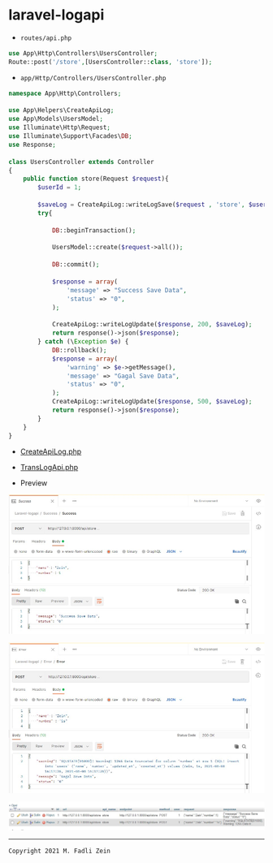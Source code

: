# laravel-logapi

* `routes/api.php`
```php
use App\Http\Controllers\UsersController;
Route::post('/store',[UsersController::class, 'store']);
```

* `app/Http/Controllers/UsersController.php`
```php
namespace App\Http\Controllers;

use App\Helpers\CreateApiLog;
use App\Models\UsersModel;
use Illuminate\Http\Request;
use Illuminate\Support\Facades\DB;
use Response;

class UsersController extends Controller
{
    public function store(Request $request){
        $userId = 1;

        $saveLog = CreateApiLog::writeLogSave($request , 'store', $userId);
        try{
            
            DB::beginTransaction();
            
            UsersModel::create($request->all());

            DB::commit();

            $response = array(
                'message' => "Success Save Data",
                'status' => "0",
            );
            
            CreateApiLog::writeLogUpdate($response, 200, $saveLog);
            return response()->json($response);
        } catch (\Exception $e) {
            DB::rollback();
            $response = array(
                'warning' => $e->getMessage(),
                'message' => "Gagal Save Data",
                'status' => "0",
            );
            CreateApiLog::writeLogUpdate($response, 500, $saveLog);
            return response()->json($response);
        }
    }
}
```

* [CreateApiLog.php](https://github.com/gzeinnumer/laravel-logapi/blob/master/app/Helpers/CreateApiLog.php)

* [TransLogApi.php](https://github.com/gzeinnumer/laravel-logapi/blob/master/app/Models/TransLogApi.php)

* Preview

![](https://github.com/gzeinnumer/laravel-logapi/blob/master/preview/example1.jpg)

![](https://github.com/gzeinnumer/laravel-logapi/blob/master/preview/example4.jpg)

![](https://github.com/gzeinnumer/laravel-logapi/blob/master/preview/example3.jpg)

---

```
Copyright 2021 M. Fadli Zein
```